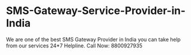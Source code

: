 # SMS-Gateway-Service-Provider-in-India
We are one of the best SMS Gateway Provider in India you can take help from our services 24*7 Helpline. Call Now: 8800927935
